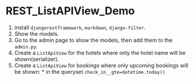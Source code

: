 # REST_ListAPIView_Demo

  1. install `djangorestframework`, `markdown`, `django-filter`.
  2. Show the models.
  3. Go to the admin page to show the models, then add them to the `admin.py`.
  4. Create a `ListApiView` for the hotels where only the hotel name will be shown(serializer).
  5. Create a `ListApiView` for bookings where only upcoming bookings will be shown:
    * in the queryset `check_in__gte=datetime.today()`

